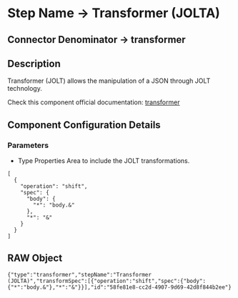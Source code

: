 # Step Name -> Transformer (JOLTA)
## Connector Denominator -> transformer

## Description

Transformer (JOLT) allows the manipulation of a JSON through JOLT technology.

Check this component official documentation: [transformer](https://docs.digibee.com/documentation/components/tools/transformer-jolt "Digibee transformer documentation")

## Component Configuration Details
### Parameters

* Type Properties
Area to include the JOLT transformations.

```
[
  {
    "operation": "shift",
    "spec": {
      "body": {
        "*": "body.&"
      },
      "*": "&"
    }
  }
]
```

## RAW Object

```
{"type":"transformer","stepName":"Transformer (JOLTA)","transformSpec":[{"operation":"shift","spec":{"body":{"*":"body.&"},"*":"&"}}],"id":"58fe81e8-cc2d-4907-9d69-42d8f844b2ee"}
```
